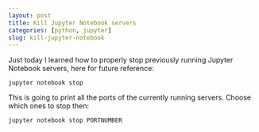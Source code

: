 ```yaml
---
layout: post
title: Kill Jupyter Notebook servers
categories: [python, jupyter]
slug: kill-jupyter-notebook
---
```


Just today I learned how to properly stop previously running Jupyter Notebook
servers, here for future reference:

    jupyter notebook stop

This is going to print all the ports of the currently running servers.
Choose which ones to stop then:

    jupyter notebook stop PORTNUMBER
